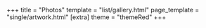 +++
title = "Photos"
template = "list/gallery.html"
page_template = "single/artwork.html"
[extra]
theme = "themeRed"
+++

